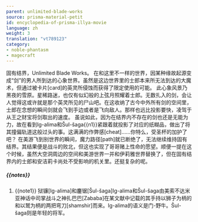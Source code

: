 ```yaml
---
parent: unlimited-blade-works
source: prisma-material-petit
id: encyclopedia-of-prisma-illya-movie
language: zh
weight: 3
translation: "vt789123"
category:
- noble-phantasm
- magecraft
---
```


固有结界，Unlimited Blade Works。
在和这里不一样的世界，因某种缘故起源变成“剑”的男人所到达的心象世界。虽然是这边世界里的士郎本来所无法到达的大魔术，但通过被卡片[card]的英灵所侵蚀而获得了限定使用的可能。
此心象风景乃黑夜的雪原。星稀路迷，也仅有似幻般的上弦月照耀着士郎。无数扎入的剑，会让人觉得这或许就是那个英灵所见的尸山吧。在这收纳了古今中外所有剑的空间里，士郎在念想的瞬间剑就会飞到手边或者是飞向敌人。那样也远比投影要快，凌驾于从王之财宝将剑取出的速度。
虽说如此，因为在结界内不存在的剑也还是无能为力，故在看到Ig-alima和Šul-šaga{{n1}}紧跟着就投影了对应的纸糊品，做出了将其撞偏轨道这般过头的事。这满满的作弊感[cheat]……你特么，受圣杯的加护了吧？
在美游飞到别世界的瞬间，魔力路径[path]就已断绝了，无法继续维持固有结界。其结果便是战斗的败北，但这也实现了哥哥赌上性命的愿望。顺便一提在这个时候，虽然大空洞周边的空间和美游世界一并和伊莉雅世界替换了，但在固有结界内的士郎和安洁莉卡尚处不受影响的机关里。还挺复杂的呢。

##### {{notes}}

1. {{note1}} 狱镰[Ig-alima]和鏖锯[Šul-šaga]Ig-alima和Šul-šaga由美索不达米亚神话中司掌战斗之神扎巴巴[Zababa]在某文献中记载的其手持以狮子为柄的和以鹫为柄的两把弯刀[shamshir]而来。Ig-alima的语义是门-野牛。Šul-šaga则是年轻的将军。
